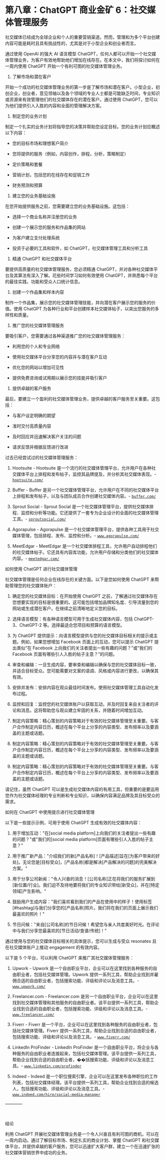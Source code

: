



# 第八章：ChatGPT 商业金矿 6：社交媒体管理服务



社交媒体已经成为全球企业和个人的重要营销渠道。然而，管理和为多个平台创建内容可能是耗时且具有挑战性的，尤其是对于小型企业和创业者而言。

通过使用 OpenAI 的强大 AI 语言模型 ChatGPT，任何人都可以开始一个社交媒体管理业务，为客户有效地帮助他们增加在线存在。在本文中，我们将探讨如何在一周内使用 ChatGPT 开始一个有利可图的社交媒体管理业务。

1.  了解市场和潜在客户

开始一个成功的社交媒体管理业务的第一步是了解市场和潜在客户。小型企业，初创企业，创业者，意见领袖以及各个领域的专业人士都是可能缺乏时间，专业知识或资源来有效管理他们的社交媒体存在的潜在客户。通过使用 ChatGPT，您可以为他们提供引人入胜的内容和全面的管理解决方案。

1.  制定您的业务计划

制定一个扎实的业务计划将指导您的决策并帮助您设定目标。您的业务计划应概述以下内容：

+   您的目标市场和理想客户简介

+   您将提供的服务（例如，内容创作，排程，分析，策略制定）

+   定价策略和套餐

+   营销计划，包括您的在线存在和促销工作

+   财务预测和预算

1.  建立您的业务基础设施

在您开始提供服务之前，您需要建立您的业务基础设施。这包括：

+   选择一个商业名称并注册您的业务

+   创建一个展示您的服务和作品集的网站

+   为客户建立支付处理系统

+   投资于必要的工具和软件，如 ChatGPT，社交媒体管理工具和分析工具

1.  精通 ChatGPT 和社交媒体平台

要提供高质量的社交媒体管理服务，您必须精通 ChatGPT，并对各种社交媒体平台及其算法有深入了解。花些时间学习如何有效使用 ChatGPT，并熟悉每个平台的最佳实践，功能和受众人口统计信息。

1.  创建一个作品集和样本内容

制作一个作品集，展示您的社交媒体管理技能，并向潜在客户展示您的服务的价值。使用 ChatGPT 为各种行业和平台创建样本社交媒体帖子，以突出您服务的多样性和质量。

1.  推广您的社交媒体管理服务

要吸引客户，您需要通过各种渠道推广您的社交媒体管理服务：

+   利用您的个人和专业网络

+   使用社交媒体平台分享您的内容并与潜在客户互动

+   优化您的网站以增加可见性

+   提供免费咨询或试用期以展示您的技能并吸引客户

1.  提供卓越的客户服务

最后，要建立一个盈利的社交媒体管理业务，提供卓越的客户服务至关重要。这包括：

+   与客户设定明确的期望

+   准时交付高质量内容

+   及时回应并迅速解决客户关注的问题

+   请求反馈并根据反馈进行改进

过去已经尝试过的社交媒体管理服务：

1.  Hootsuite - Hootsuite 是一个流行的社交媒体管理平台，允许用户在各种社交媒体平台上排程和发布帖子，监控其品牌提及，并分析其社交媒体表现。- [`hootsuite.com/`](https://hootsuite.com/)

1.  Buffer - Buffer 是另一个社交媒体管理平台，允许用户在不同的社交媒体平台上排程和发布帖子，以及与团队成员合作创建社交媒体内容。- [`buffer.com/`](https://buffer.com/)

1.  Sprout Social - Sprout Social 是一个社交媒体管理平台，提供社交媒体排程、监控和分析等功能。它还提供了一套专为企业设计的全面的社交媒体管理工具。- [`sproutsocial.com/`](https://sproutsocial.com/)

1.  Agorapulse - Agorapulse 是一个社交媒体管理平台，提供各种工具用于社交媒体管理，包括排程、发布、监控和分析。- [`www.agorapulse.com/`](https://www.agorapulse.com/)

1.  MeetEdgar - MeetEdgar 是一个社交媒体排程工具，允许用户自动排程他们的社交媒体帖子。它还具有内容库功能，允许用户存储和分类他们的社交媒体内容。- [`meetedgar.com/`](https://meetedgar.com/)

如何使用 ChatGPT 进行社交媒体管理

社交媒体管理是任何企业在线存在的关键方面。以下是您如何使用 ChatGPT 来帮助管理您的社交媒体账户：

1.  确定您的社交媒体目标：在开始使用 ChatGPT 之前，了解通过社交媒体存在您想要实现的目标是很重要的。这可能包括增加品牌知名度、引导流量到您的网站或生成潜在客户。在继续之前清晰地定义您的目标。

1.  选择语言模型：有各种语言模型可用于生成社交媒体内容，包括 ChatGPT-3、ChatGPT-2 等。选择最适合您项目和预算的语言模型。

1.  为 ChatGPT 提供提示：向语言模型提供与您的社交媒体目标相关的提示或主题。例如，如果您想增加 Facebook 页面上的互动，您可以提示 ChatGPT 提出类似“在 Facebook 上向我们的关注者提出一些有趣的问题？”或“我们的 Facebook 页面有哪些引人入胜的帖子主意？”的问题。

1.  审查和编辑：一旦生成内容，要审查和编辑以确保与您的社交媒体目标一致，并适合目标受众。您可能需要对文案的语调、风格或内容进行更改，以确保其有效。

1.  安排并发布：安排内容在观众最佳时间发布。使用社交媒体管理工具自动化发布过程。

1.  监控和回复：监控您的社交媒体账户以获取互动，并及时回复来自关注者的评论和消息。这将帮助您与观众建立牢固的关系，并随着时间增加互动。

1.  制定内容策略：精心策划的内容策略对于有效的社交媒体管理至关重要。与客户合作制定内容日历，概述在每个平台上分享的内容类型、发布频率以及要涵盖的主题或话题。

1.  制定内容策略：精心策划的内容策略对于有效的社交媒体管理至关重要。与客户合作制定内容日历，概述在每个平台上分享的内容类型、发布频率以及要涵盖的主题或话题。

1.  制定内容策略：精心策划的内容策略对于有效的社交媒体管理至关重要。与客户合作制定内容日历，概述在每个平台上分享的内容类型、发布频率以及要涵盖的主题或话题。

请记住，虽然 ChatGPT 可以是生成社交媒体内容的有用工具，但重要的是要运用您作为社交媒体经理的专业判断和专业知识，以确保内容满足品牌及其目标受众的需求。

如何在 ChatGPT 中使用提示进行社交媒体管理

以下是一些提示示例，可用于使用 ChatGPT 生成有效的社交媒体内容：

1.  用于增加互动："在[social media platform]上向我们的关注者提出一些有趣的问题？"或"我们的[social media platform]页面有哪些引人入胜的帖子主意？"

1.  用于推广新产品："介绍我们的新[产品名称]！[产品描述]旨在[为客户带来的好处]。无论您是[目标受众]，[产品名称]都是解决[产品解决的问题]的完美解决方案。"

1.  用于分享公司新闻："令人兴奋的消息！[公司名称]正在将我们的服务扩展到[新位置/行业]。我们迫不及待地要将我们的专业知识带给[新受众]，并在[特定领域]产生影响。"

1.  鼓励用户生成内容："我们喜欢看到我们的产品在使用中的样子！使用标签[#hashtag]与我们分享您的[产品名称]照片。我们将在我们的页面上展示我们最喜欢的照片！"

1.  节日问候："来自[公司名称]的节日问候！希望您与亲人共度美好时光。在评论中与我们分享您最喜欢的[节日活动/食谱/传统]！"

通过使用与您的社交媒体目标相关的具体提示，您可以生成与受众 resonates 且在社交媒体账户上推动 engagement 的有效内容。

以下是 5 个平台，可以利用 ChatGPT 来推广其社交媒体管理服务：

1.  Upwork - Upwork 是一个自由职业平台，企业可以在这里找到各种服务的自由职业者，包括社交媒体管理。Upwork 提供一系列工具，帮助企业找到并雇佣合适的自由职业者，包括搜索功能、评级和评论以及消息工具。- [`www.upwork.com/`](https://www.upwork.com/)

1.  Freelancer.com - Freelancer.com 是另一个自由职业平台，企业可以在这里找到社交媒体管理和其他服务的自由职业者。该平台提供一系列工具，帮助企业找到合适的自由职业者，包括搜索功能、评级和评论以及消息工具。- [`www.freelancer.com/`](https://www.freelancer.com/)

1.  Fiverr - Fiverr 是一个平台，企业可以在这里找到各种服务的自由职业者，包括社交媒体管理。Fiverr 提供一系列工具，帮助企业找到合适的自由职业者，包括搜索功能、评级和评论以及消息工具。- [`www.fiverr.com/`](https://www.fiverr.com/)

1.  LinkedIn ProFinder - LinkedIn ProFinder 是一个自由职业平台，将企业与各种服务的自由职业者连接起来，包括社交媒体管理。该平台提供一系列工具，帮助企业找到合适的自由职业者，��括搜索功能、评级和评论以及消息工具。- [`www.linkedin.com/profinder`](https://www.linkedin.com/profinder)

1.  Indeed - Indeed 是一个职位搜索引擎，企业可以在这里发布各种职位的工作列表，包括社交媒体经理。该平台提供一系列工具，帮助企业找到合适的候选人，包括搜索功能、评级和评论以及消息工具。- [`www.indeed.com/hire/social-media-manager`](https://www.indeed.com/hire/social-media-manager)

––––––––

![image](img/scene_break.png)

结论

利用 ChatGPT 开展社交媒体管理业务是一个令人兴奋且有利可图的商机，可以在一周内启动。通过了解目标市场、制定扎实的商业计划、掌握 ChatGPT 和社交媒体平台，并提供卓越的客户服务，您可以迅速扩大客户群，建立一个在迅速扩张的社交媒体营销世界中成功的业务。

